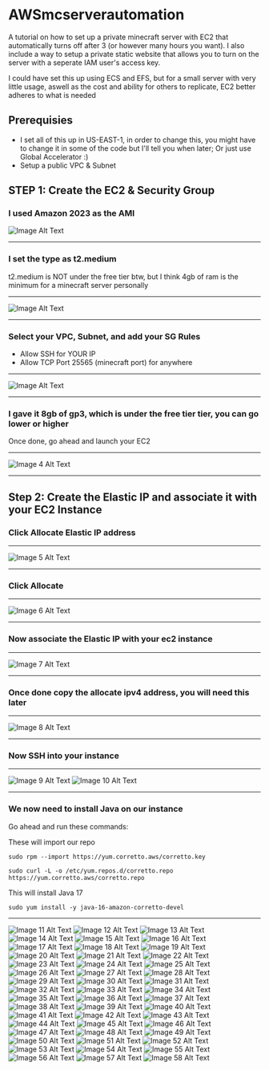 # AWSmcserverautomation
A tutorial on how to set up a private minecraft server with EC2 that automatically turns off after 3 (or however many hours you want). I also include a way to setup a private static website that allows you to turn on the server with a seperate IAM user's access key.

I could have set this up using ECS and EFS, but for a small server with very little usage, aswell as the cost and ability for others to replicate, EC2 better adheres to what is needed

## Prerequisies
- I set all of this up in US-EAST-1, in order to change this, you might have to change it in some of the code but I'll tell you when later; Or just use Global Accelerator :)
- Setup a public VPC & Subnet

## STEP 1: Create the EC2 & Security Group
### I used Amazon 2023 as the AMI

![Image Alt Text](images/image1.png)

---


### I set the type as t2.medium
t2.medium is NOT under the free tier btw, but I think 4gb of ram is the minimum for a minecraft server personally

---

![Image Alt Text](images/image2.png)


---

### Select your VPC, Subnet, and add your SG Rules
- Allow SSH for YOUR IP
- Allow TCP Port 25565 (minecraft port) for anywhere

---

![Image Alt Text](images/image3.png)


---

### I gave it 8gb of gp3, which is under the free tier tier, you can go lower or higher
Once done, go ahead and launch your EC2

---

![Image 4 Alt Text](images/image4.png)


---


## Step 2: Create the Elastic IP and associate it with your EC2 Instance


### Click Allocate Elastic IP address

---

![Image 5 Alt Text](images/image6.png)


---

### Click Allocate

---

![Image 6 Alt Text](images/image5.png)


---

### Now associate the Elastic IP with your ec2 instance

---

![Image 7 Alt Text](images/image7.png)


---

### Once done copy the allocate ipv4 address, you will need this later

---

![Image 8 Alt Text](images/image8.png)

---

### Now SSH into your instance

---

![Image 9 Alt Text](images/image9.png)
![Image 10 Alt Text](images/image10.png)

---

### We now need to install Java on our instance

Go ahead and run these commands:


These will import our repo

```console
sudo rpm --import https://yum.corretto.aws/corretto.key 
```

```
sudo curl -L -o /etc/yum.repos.d/corretto.repo https://yum.corretto.aws/corretto.repo
```


This will install Java 17

```
sudo yum install -y java-16-amazon-corretto-devel
```

---

![Image 11 Alt Text](images/image11.png)
![Image 12 Alt Text](images/image12.png)
![Image 13 Alt Text](images/image13.png)
![Image 14 Alt Text](images/image14.png)
![Image 15 Alt Text](images/image15.png)
![Image 16 Alt Text](images/image16.png)
![Image 17 Alt Text](images/image17.png)
![Image 18 Alt Text](images/image18.png)
![Image 19 Alt Text](images/image19.png)
![Image 20 Alt Text](images/image20.png)
![Image 21 Alt Text](images/image21.png)
![Image 22 Alt Text](images/image22.png)
![Image 23 Alt Text](images/image23.png)
![Image 24 Alt Text](images/image24.png)
![Image 25 Alt Text](images/image25.png)
![Image 26 Alt Text](images/image26.png)
![Image 27 Alt Text](images/image27.png)
![Image 28 Alt Text](images/image28.png)
![Image 29 Alt Text](images/image29.png)
![Image 30 Alt Text](images/image30.png)
![Image 31 Alt Text](images/image31.png)
![Image 32 Alt Text](images/image32.png)
![Image 33 Alt Text](images/image33.png)
![Image 34 Alt Text](images/image34.png)
![Image 35 Alt Text](images/image35.png)
![Image 36 Alt Text](images/image36.png)
![Image 37 Alt Text](images/image37.png)
![Image 38 Alt Text](images/image38.png)
![Image 39 Alt Text](images/image39.png)
![Image 40 Alt Text](images/image40.png)
![Image 41 Alt Text](images/image41.png)
![Image 42 Alt Text](images/image42.png)
![Image 43 Alt Text](images/image43.png)
![Image 44 Alt Text](images/image44.png)
![Image 45 Alt Text](images/image45.png)
![Image 46 Alt Text](images/image46.png)
![Image 47 Alt Text](images/image47.png)
![Image 48 Alt Text](images/image48.png)
![Image 49 Alt Text](images/image49.png)
![Image 50 Alt Text](images/image50.png)
![Image 51 Alt Text](images/image51.png)
![Image 52 Alt Text](images/image52.png)
![Image 53 Alt Text](images/image53.png)
![Image 54 Alt Text](images/image54.png)
![Image 55 Alt Text](images/image55.png)
![Image 56 Alt Text](images/image56.png)
![Image 57 Alt Text](images/image57.png)
![Image 58 Alt Text](images/image58.png)
